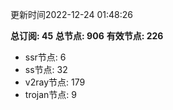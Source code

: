 更新时间2022-12-24 01:48:26

**总订阅: 45**
**总节点: 906**
**有效节点: 226**
- ssr节点: 6
- ss节点: 32
- v2ray节点: 179
- trojan节点: 9
